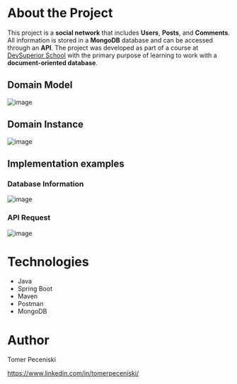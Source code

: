 # About the Project

This project is a **social network** that includes **Users**, **Posts**, and **Comments**. All information is stored in a **MongoDB** database and can be accessed through an **API**.
The project was developed as part of a course at [DevSuperior School](https://devsuperior.com.br/) with the primary purpose of learning to work with a **document-oriented database**.

## Domain Model

![image](https://github.com/user-attachments/assets/0cbb3edf-69c4-45aa-a67a-53da427e48b5)


## Domain Instance
![image](https://github.com/user-attachments/assets/4904cac6-91e8-460a-b578-dbf0846a6459)



## Implementation examples
### Database Information
![image](https://github.com/user-attachments/assets/1afafe87-ed0e-498e-aac5-79595022a6a4)



### API Request
![image](https://github.com/user-attachments/assets/cf4812a1-6ee7-4a2c-ba3c-852cb56b632f)



# Technologies
* Java
* Spring Boot
* Maven
* Postman
* MongoDB

# Author
Tomer Peceniski

https://www.linkedin.com/in/tomerpeceniski/
